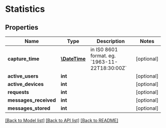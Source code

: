 # Statistics

## Properties
Name | Type | Description | Notes
------------ | ------------- | ------------- | -------------
**capture_time** | [**\DateTime**](\DateTime.md) | in IS0 8601 format. eg. &#x60;1963-11-22T18:30:00Z&#x60; | [optional] 
**active_users** | **int** |  | [optional] 
**active_devices** | **int** |  | [optional] 
**requests** | **int** |  | [optional] 
**messages_received** | **int** |  | [optional] 
**messages_stored** | **int** |  | [optional] 

[[Back to Model list]](../README.md#documentation-for-models) [[Back to API list]](../README.md#documentation-for-api-endpoints) [[Back to README]](../README.md)


